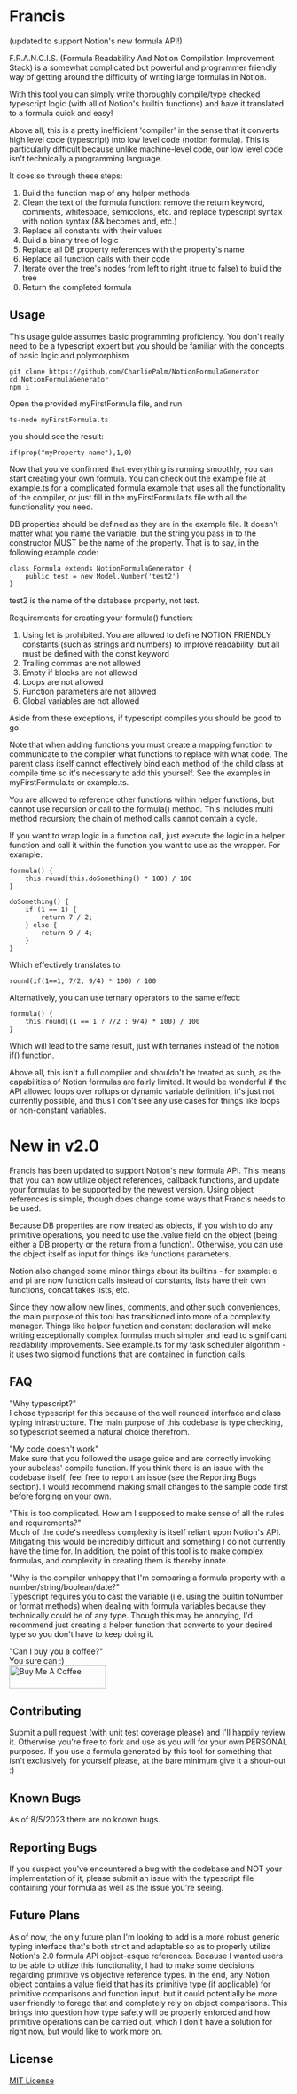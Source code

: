 # Francis

(updated to support Notion's new formula API!)

F.R.A.N.C.I.S. (Formula Readability And Notion Compilation Improvement Stack) is a somewhat complicated but powerful and programmer friendly way of getting around the difficulty of writing large formulas in Notion. 

With this tool you can simply write thoroughly compile/type checked typescript logic (with all of Notion's builtin functions) and have it translated to a formula quick and easy!

Above all, this is a pretty inefficient 'compiler' in the sense that it converts high level code (typescript) into low level code (notion formula). This is particularly difficult because unlike machine-level code, our low level code isn't technically a programming language.

It does so through these steps:

1. Build the function map of any helper methods
2. Clean the text of the formula function: remove the return keyword, comments, whitespace, semicolons, etc. and replace typescript syntax with notion syntax (&& becomes and, etc.)
3. Replace all constants with their values
4. Build a binary tree of logic
5. Replace all DB property references with the property's name
6. Replace all function calls with their code
7. Iterate over the tree's nodes from left to right (true to false) to build the tree
8. Return the completed formula

## Usage

This usage guide assumes basic programming proficiency. You don't really need to be a typescript expert but you should be familiar with the concepts of basic logic and polymorphism

    git clone https://github.com/CharliePalm/NotionFormulaGenerator
    cd NotionFormulaGenerator
    npm i
Open the provided myFirstFormula file, and run
    
    ts-node myFirstFormula.ts
you should see the result:

    if(prop("myProperty name"),1,0)
Now that you've confirmed that everything is running smoothly, you can start creating your own formula. You can check out the example file at example.ts for a complicated formula example that uses all the functionality of the compiler, or just fill in the myFirstFormula.ts file with all the functionality you need.

DB properties should be defined as they are in the example file. It doesn't matter what you name the variable, but the string you pass in to the constructor MUST be the name of the property. That is to say, in the following example code:

    class Formula extends NotionFormulaGenerator {
        public test = new Model.Number('test2')
    }
test2 is the name of the database property, not test.

Requirements for creating your formula() function:

1. Using let is prohibited. You are allowed to define NOTION FRIENDLY constants (such as strings and numbers) to improve readability, but all must be defined with the const keyword
2. Trailing commas are not allowed
3. Empty if blocks are not allowed
4. Loops are not allowed
5. Function parameters are not allowed
6. Global variables are not allowed

Aside from these exceptions, if typescript compiles you should be good to go.

Note that when adding functions you must create a mapping function to communicate to the compiler what functions to replace with what code. The parent class itself cannot effectively bind each method of the child class at compile time so it's necessary to add this yourself. See the examples in myFirstFormula.ts or example.ts.

You are allowed to reference other functions within helper functions, but cannot use recursion or call to the formula() method. This includes multi method recursion; the chain of method calls cannot contain a cycle.

If you want to wrap logic in a function call, just execute the logic in a helper function and call it within the function you want to use as the wrapper.
For example:

    formula() {
        this.round(this.doSomething() * 100) / 100
    }

    doSomething() {
        if (1 == 1) {
            return 7 / 2;
        } else {
            return 9 / 4;
        }
    }
Which effectively translates to:

    round(if(1==1, 7/2, 9/4) * 100) / 100
Alternatively, you can use ternary operators to the same effect:

    formula() {
        this.round((1 == 1 ? 7/2 : 9/4) * 100) / 100
    }
Which will lead to the same result, just with ternaries instead of the notion if() function.


Above all, this isn't a full complier and shouldn't be treated as such, as the capabilities of Notion formulas are fairly limited. It would be wonderful if the API allowed loops over rollups or dynamic variable definition, it's just not currently possible, and thus I don't see any use cases for things like loops or non-constant variables.

# New in v2.0

Francis has been updated to support Notion's new formula API. This means that you can now utilize object references, callback functions, and update your formulas to be supported by the newest version. Using object references is simple, though does change some ways that Francis needs to be used.

Because DB properties are now treated as objects, if you wish to do any primitive operations, you need to use the .value field on the object (being either a DB property or the return from a function). Otherwise, you can use the object itself as input for things like functions parameters.

Notion also changed some minor things about its builtins - for example: e and pi are now function calls instead of constants, lists have their own functions, concat takes lists, etc.

Since they now allow new lines, comments, and other such conveniences, the main purpose of this tool has transitioned into more of a complexity manager. Things like helper function and constant declaration will make writing exceptionally complex formulas much simpler and lead to significant readability improvements. See example.ts for my task scheduler algorithm - it uses two sigmoid functions that are contained in function calls. 

## FAQ

"Why typescript?"\
I chose typescript for this because of the well rounded interface and class typing infrastructure. The main purpose of this codebase is type checking, so typescript seemed a natural choice therefrom.

"My code doesn't work"\
Make sure that you followed the usage guide and are correctly invoking your subclass' compile function. If you think there is an issue with the codebase itself, feel free to report an issue (see the Reporting Bugs section). I would recommend making small changes to the sample code first before forging on your own.

"This is too complicated. How am I supposed to make sense of all the rules and requirements?"\
Much of the code's needless complexity is itself reliant upon Notion's API. Mitigating this would be incredibly difficult and something I do not currently have the time for. In addition, the point of this tool is to make complex formulas, and complexity in creating them is thereby innate.

"Why is the compiler unhappy that I'm comparing a formula property with a number/string/boolean/date?"\
Typescript requires you to cast the variable (i.e. using the builtin toNumber or format methods) when dealing with formula variables because they technically could be of any type. Though this may be annoying, I'd recommend just creating a helper function that converts to your desired type so you don't have to keep doing it.

"Can I buy you a coffee?"\
You sure can :)\
<a href="https://www.buymeacoffee.com/charliepalm" target="_blank"><img src="https://cdn.buymeacoffee.com/buttons/default-orange.png" alt="Buy Me A Coffee" height="41" width="174"></a>

## Contributing

Submit a pull request (with unit test coverage please) and I'll happily review it. Otherwise you're free to fork and use as you will for your own PERSONAL purposes. If you use a formula generated by this tool for something that isn't exclusively for yourself please, at the bare minimum give it a shout-out :)

## Known Bugs

As of 8/5/2023 there are no known bugs.

## Reporting Bugs

If you suspect you've encountered a bug with the codebase and NOT your implementation of it, please submit an issue with the typescript file containing your formula as well as the issue you're seeing.

## Future Plans

As of now, the only future plan I'm looking to add is a more robust generic typing interface that's both strict and adaptable so as to properly utilize Notion's 2.0 formula API object-esque references. Because I wanted users to be able to utilize this functionality, I had to make some decisions regarding primitive vs objective reference types. In the end, any Notion object
contains a value field that has its primitive type (if applicable) for primitive comparisons and function input, but it could potentially be more user friendly to forego that and completely rely on object comparisons.
This brings into question how type safety will be properly enforced and how primitive operations can be carried out, which I don't have a solution for right now, but would like to work more on.

## License
[MIT License](https://opensource.org/licenses/MIT) 
